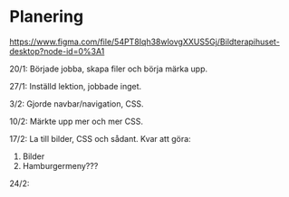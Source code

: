 # Planering


https://www.figma.com/file/54PT8Iqh38wlovgXXUS5Gj/Bildterapihuset-desktop?node-id=0%3A1 

20/1: Började jobba, skapa filer och börja märka upp. 

27/1: Inställd lektion, jobbade inget. 

3/2: Gjorde navbar/navigation, CSS. 

10/2: Märkte upp mer och mer CSS. 

17/2: La till bilder, CSS och sådant. 
Kvar att göra: 
1. Bilder
2. Hamburgermeny???


24/2: 